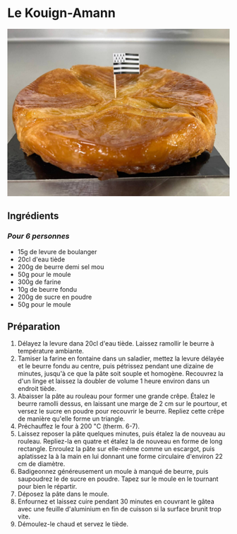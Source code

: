 # Le Kouign-Amann
![image](img/kouingamann.jpeg)

## Ingrédients
### *Pour 6 personnes* 
* 15g de levure de boulanger
* 20cl d'eau tiède
* 200g de beurre demi sel mou
* 50g pour le moule
* 300g de farine
* 10g de beurre fondu
* 200g de sucre en poudre
* 50g pour le moule

## Préparation 
1. Délayez la levure dana 20cl d'eau tiède. Laissez ramollir le beurre à température ambiante.
2. Tamiser la farine en fontaine dans un saladier, mettez la levure délayée et le beurre fondu au centre, puis pétrissez pendant une dizaine de minutes, jusqu'à ce que la pâte soit souple et homogène. Recouvrez la d'un linge et laissez la doubler de volume 1 heure environ dans un endroit tiède.
3. Abaisser la pâte au rouleau pour former une grande crêpe. Étalez le beurre ramolli dessus, en laissant une marge de 2 cm sur le pourtour, et versez le sucre en poudre pour recouvrir le beurre. Repliez cette crêpe de manière qu'elle forme un triangle.
4. Préchauffez le four à 200 "C (therm. 6-7).
5. Laissez reposer la pâte quelques minutes, puis étalez la de nouveau au rouleau. Repliez-la en quatre et étalez la de nouveau en forme de long rectangle. Enroulez la pâte sur elle-même comme un escargot, puis aplatissez la à la main en lui donnant une forme circulaire d'environ 22 cm de diamètre.
6. Badigeonnez généreusement un moule à manqué de beurre, puis saupoudrez le de sucre en poudre. Tapez sur le moule en le tournant pour bien le répartir.
7. Déposez la pâte dans le moule.
8. Enfournez et laissez cuire pendant 30 minutes en couvrant le gâtea avec une feuille d'aluminium en fin de cuisson si la surface brunit trop vite.
9. Démoulez-le chaud et servez le tiède.
